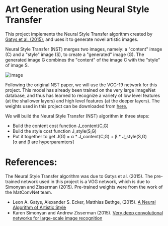 # Art Generation using Neural Style Transfer
This project implements the Neural Style Transfer algorithm created by  [Gatys et al. (2015)](https://arxiv.org/abs/1508.06576), and uses it to generate novel artistic images.

Neural Style Transfer (NST) merges two images, namely: a "content" image (C) and a "style" image (S), to create a "generated" image (G). The generated image G combines the "content" of the image C with the "style" of image S.

![image](https://user-images.githubusercontent.com/71698670/117066056-e1f1c900-ad45-11eb-98af-9db0373d5a7e.png)


Following the original NST paper, we will use the VGG-19 network for this project. This model has already been trained on the very large ImageNet database, and thus has learned to recognize a variety of low level features (at the shallower layers) and high level features (at the deeper layers). The weights used in this project can be downloaded from [here.](http://www.vlfeat.org/matconvnet/models/imagenet-vgg-verydeep-19.mat)


We will build the Neural Style Transfer (NST) algorithm in three steps:

- Build the content cost function J_content(C,G)
- Build the style cost function J_style(S,G)
- Put it together to get J(G) = α * J_content(C,G) + β * J_style(S,G)       
                      [α and β are hyperparamters]


# References:

The Neural Style Transfer algorithm was due to Gatys et al. (2015). The pre-trained network used in this project is a VGG network, which is due to Simonyan and Zisserman (2015). Pre-trained weights were from the work of the MatConvNet team. 

- Leon A. Gatys, Alexander S. Ecker, Matthias Bethge, (2015). [A Neural Algorithm of Artistic Style](https://arxiv.org/abs/1508.06576) 
- Karen Simonyan and Andrew Zisserman (2015). [Very deep convolutional networks for large-scale image recognition](https://arxiv.org/pdf/1409.1556.pdf)
